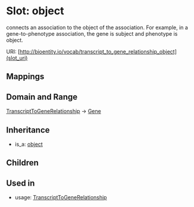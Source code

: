 # Slot: object


connects an association to the object of the association. For example, in a gene-to-phenotype association, the gene is subject and phenotype is object.

URI: [http://bioentity.io/vocab/transcript_to_gene_relationship_object](slot_uri)
## Mappings

## Domain and Range

[TranscriptToGeneRelationship](TranscriptToGeneRelationship.md) -> [Gene](Gene.md)
## Inheritance

 *  is_a: [object](object.md)
## Children

## Used in

 *  usage: [TranscriptToGeneRelationship](TranscriptToGeneRelationship.md)
